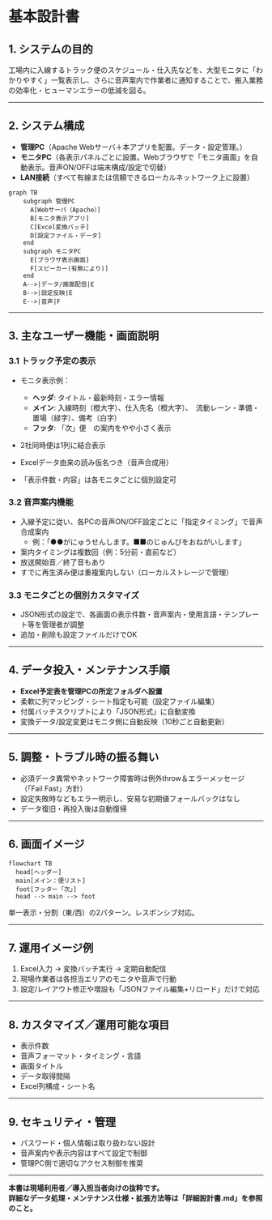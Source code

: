 # 基本設計書

## 1. システムの目的

工場内に入線するトラック便のスケジュール・仕入先などを、大型モニタに「わかりやすく」一覧表示し、さらに音声案内で作業者に通知することで、搬入業務の効率化・ヒューマンエラーの低減を図る。

---

## 2. システム構成

- **管理PC**（Apache Webサーバ＋本アプリを配置。データ・設定管理。）
- **モニタPC**（各表示パネルごとに設置。Webブラウザで「モニタ画面」を自動表示。音声ON/OFFは端末構成/設定で切替）
- **LAN接続**（すべて有線または信頼できるローカルネットワーク上に設置）

```mermaid
graph TB
    subgraph 管理PC
      A[Webサーバ（Apache）]
      B[モニタ表示アプリ]
      C[Excel変換バッチ]
      D[設定ファイル・データ]
    end
    subgraph モニタPC
      E[ブラウザ表示画面]
      F[スピーカー(有無により)]
    end
    A-->|データ/画面配信|E
    B-->|設定反映|E
    E-->|音声|F
```

---

## 3. 主なユーザー機能・画面説明

### 3.1 トラック予定の表示

- モニタ表示例：
  - **ヘッダ**: タイトル・最新時刻・エラー情報
  - **メイン**: 入線時刻（橙大字）、仕入先名（橙大字）、　流動レーン・準備・置場（緑字）、備考（白字）
  - **フッタ**: 「次」便　の案内をやや小さく表示

- 2社同時便は1列に結合表示
- Excelデータ由来の読み仮名つき（音声合成用）
- 「表示件数・内容」は各モニタごとに個別設定可

### 3.2 音声案内機能

- 入線予定に従い、各PCの音声ON/OFF設定ごとに「指定タイミング」で音声合成案内
  - 例：「●●がにゅうせんします。■■のじゅんびをおねがいします」
- 案内タイミングは複数回（例：5分前・直前など）
- 放送開始音／終了音もあり
- すでに再生済み便は重複案内しない（ローカルストレージで管理）

### 3.3 モニタごとの個別カスタマイズ

- JSON形式の設定で、各画面の表示件数・音声案内・使用言語・テンプレート等を管理者が調整
- 追加・削除も設定ファイルだけでOK

---

## 4. データ投入・メンテナンス手順

- **Excel予定表を管理PCの所定フォルダへ設置**
- 柔軟に列マッピング・シート指定も可能（設定ファイル編集）
- 付属バッチスクリプトにより「JSON形式」に自動変換
- 変換データ/設定変更はモニタ側に自動反映（10秒ごと自動更新）

---

## 5. 調整・トラブル時の振る舞い

- 必須データ異常やネットワーク障害時は例外throw＆エラーメッセージ（「Fail Fast」方針）
- 設定失敗時などもエラー明示し、安易な初期値フォールバックはなし
- データ復旧・再投入後は自動復帰

---

## 6. 画面イメージ

```mermaid
flowchart TB
  head[ヘッダー]
  main[メイン：便リスト]
  foot[フッター「次」]
  head --> main --> foot
```
単一表示・分割（東/西）の2パターン。レスポンシブ対応。

---

## 7. 運用イメージ例

1. Excel入力 → 変換バッチ実行 → 定期自動配信
2. 現場作業者は各担当エリアのモニタや音声で行動
3. 設定/レイアウト修正や増設も「JSONファイル編集+リロード」だけで対応

---

## 8. カスタマイズ／運用可能な項目

- 表示件数
- 音声フォーマット・タイミング・言語
- 画面タイトル
- データ取得間隔
- Excel列構成・シート名

---

## 9. セキュリティ・管理

- パスワード・個人情報は取り扱わない設計
- 音声案内や表示内容はすべて設定で制御
- 管理PC側で適切なアクセス制御を推奨

---

**本書は現場利用者／導入担当者向けの抜粋です。  
詳細なデータ処理・メンテナンス仕様・拡張方法等は「詳細設計書.md」を参照のこと。**
